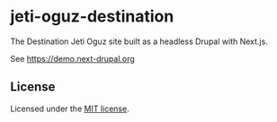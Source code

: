 # jeti-oguz-destination

The Destination Jeti Oguz site built as a headless Drupal with Next.js.

See https://demo.next-drupal.org

## License

Licensed under the [MIT license](https://github.com/chapter-three/next-drupal/blob/master/LICENSE).
